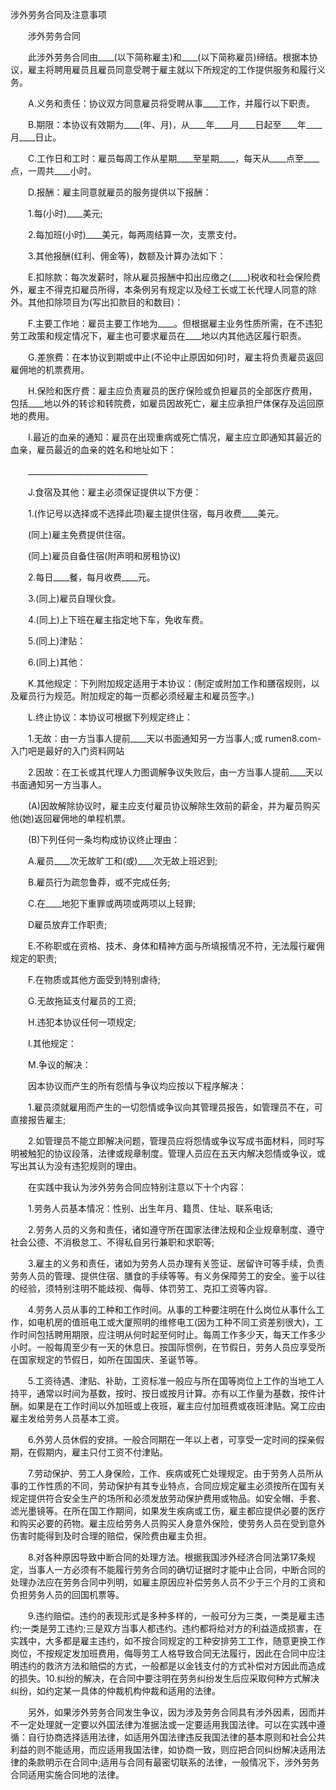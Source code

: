 



涉外劳务合同及注意事项



 

　　涉外劳务合同 


　　此涉外劳务合同由____(以下简称雇主)和____(以下简称雇员)缔结。根据本协议，雇主将聘用雇员且雇员同意受聘于雇主就以下所规定的工作提供服务和履行义务。 


　　A.义务和责任：协议双方同意雇员将受聘从事____工作，并履行以下职责。 


　　B.期限：本协议有效期为____(年、月)，从____年____月____日起至____年____月____日止。 


　　C.工作日和工时：雇员每周工作从星期____至星期____，每天从____点至____点，一周共____小时。 


　　D.报酬：雇主同意就雇员的服务提供以下报酬： 


　　1.每(小时)____美元; 


　　2.每加班(小时)____美元，每两周结算一次，支票支付。 


　　3.其他报酬(红利、佣金等)，数额及计算办法如下： 


　　E.扣除款：每次发薪时，除从雇员报酬中扣出应缴之(____)税收和社会保险费外，雇主不得克扣雇员所得，本条例另有规定以及经工长或工长代理人同意的除外。其他扣除项目为(写出扣款目的和数目)： 


　　F.主要工作地：雇员主要工作地为____。但根据雇主业务性质所需，在不违犯劳工政策和规定情况下，雇主也可要求雇员在____地以内其他选区履行职责。 


　　G.差旅费：在本协议到期或中止(不论中止原因如何)时，雇主将负责雇员返回雇佣地的机票费用。 


　　H.保险和医疗费：雇主应负责雇员的医疗保险或负担雇员的全部医疗费用，包括____地以外的转诊和转院费，如雇员因故死亡，雇主应承担尸体保存及运回原地的费用。 


　　I.最近的血亲的通知：雇员在出现重病或死亡情况，雇主应立即通知其最近的血亲，雇员最近的血亲的姓名和地址如下： 


　　______________________________ 


　　J.食宿及其他：雇主必须保证提供以下方便： 


　　1.(作记号以选择或不选择此项)雇主提供住宿，每月收费____美元。 


　　(同上)雇主免费提供住宿。 


　　(同上)雇员自备住宿(附声明和房租协议) 


　　2.每日____餐，每月收费____元。 


　　3.(同上)雇员自理伙食。 


　　4.(同上)上下班在雇主指定地下车，免收车费。 


　　5.(同上)津贴： 


　　6.(同上)其他： 


　　K.其他规定：下列附加规定适用于本协议：(制定或附加工作和膳宿规则，以及雇员行为规范。附加规定的每一页都必须经雇主和雇员签字。) 


　　L.终止协议：本协议可根据下列规定终止： 


　　1.无故：由一方当事人提前____天以书面通知另一方当事人;或 rumen8.com-入门吧是最好的入门资料网站 


　　2.因故：在工长或其代理人力图调解争议失败后，由一方当事人提前____天以书面通知另一方当事人。 


　　(A)因故解除协议时，雇主应支付雇员协议解除生效前的薪金，并为雇员购买他(她)返回雇佣地的单程机票。 


　　(B)下列任何一条均构成协议终止理由： 


　　A.雇员____次无故旷工和(或)____次无故上班迟到; 


　　B.雇员行为疏忽鲁莽，或不完成任务; 


　　C.在____地犯下重罪或两项或两项以上轻罪; 


　　D雇员放弃工作职责; 


　　E.不称职或在资格、技术、身体和精神方面与所填报情况不符，无法履行雇佣规定的职责; 


　　F.在物质或其他方面受到特别虐待; 


　　G.无故拖延支付雇员的工资; 


　　H.违犯本协议任何一项规定; 


　　I.其他规定： 


　　M.争议的解决： 


　　因本协议而产生的所有怨情与争议均应按以下程序解决： 


　　1.雇员须就雇用而产生的一切怨情或争议向其管理员报告，如管理员不在，可直接报告雇主; 


　　2.如管理员不能立即解决问题，管理员应将怨情或争议写成书面材料，同时写明被触犯的协议段落，法律或规章制度。管理人员应在五天内解决怨情或争议，或写出其认为没有违犯规则的理由。 


　　在实践中我认为涉外劳务合同应特别注意以下十个内容： 


　　1.劳务人员基本情况：性别、出生年月、籍贯、住址、联系电话; 


　　2.劳务人员的义务和责任，诸如遵守所在国家法律法规和企业规章制度、遵守社会公德、不消极怠工、不得私自另行兼职和求职等; 


　　3.雇主的义务和责任，诸如为劳务人员办理有关签证、居留许可等手续，负责劳务人员的管理、提供住宿、膳食的手续等等。有义务保障劳工的安全。鉴于以往的经验，须特别注明不能歧视、侮辱、体罚劳工、克扣工资等内容。 


　　4.劳务人员从事的工种和工作时间。从事的工种要注明在什么岗位从事什么工作，如电机房的值班电工或大厦照明的维修电工(因为工种不同工资差别很大)，工作时间包括聘用期限，应注明从何时起至何时止。每周工作多少天，每天工作多少小时。一般每周至少有一天的休息日。按国际惯例，在节假日，劳务人员应享受所在国家规定的节假日，如所在国国庆、圣诞节等。 


　　5.工资待遇、津贴、补助，工资标准一般应与所在国等岗位上工作的当地工人持平，通常以时间为基数，按时、按日或按月计算。亦有以工作量为基数，按件计酬。如果是在工作时间以外加班或上夜班，雇主应付加班费或夜班津贴。窝工应由雇主发给劳务人员基本工资。 


　　6.外劳人员休假的安排。一般合同期在一年以上者，可享受一定时间的探亲假期，在假期内，雇主只付工资不付津贴。 


　　7.劳动保护、劳工人身保险，工作、疾病或死亡处理规定。由于劳务人员所从事的工作性质的不同，劳动保护有其专业特点，合同应规定雇主必须按所在国有关规定提供符合安全生产的场所和必须发放劳动保护费用或物品。如安全帽、手套、滤光墨镜等。在所在国工作期间，如果发生疾病或工伤，雇主都应提供必要的医疗和购买必要的药物。雇主应给劳务人员购买人身意外保险，使劳务人员在受到意外伤害时能得到及时合理的赔偿，保险费由雇主负担。 


　　8.对各种原因导致中断合同的处理方法。根据我国涉外经济合同法第17条规定，当事人一方必须有不能履行劳务合同的确切证据时才能中止合同，中断合同的处理办法应在劳务合同中列明，如雇主原因应补偿劳务人员不少于三个月的工资和负担劳务人员的回国机票等。 


　　9.违约赔偿。违约的表现形式是多种多样的，一般可分为三类，一类是雇主违约;一类是劳工违约;三是双方当事人都违约。违约都将给对方的利益造成损害，在实践中，大多都是雇主违约，如不按合同规定的工种安排劳工工作，随意更换工作岗位，不按规定发加班费用，侮辱劳工人格导致合同无法履行，因此在合同中应注明违约的救济方法和赔偿的方式，一般都是以金钱支付的方式补偿对方因此而造成的损失。10.纠纷的解决，在合同中要注明在劳务纠纷发生后应采取何种方式解决纠纷，如约定某一具体的仲裁机构仲裁和适用的法律。 


　　另外，如果涉外劳务合同发生争议，因为涉及劳务合同具有涉外因素，因而并不一定处理就一定要以外国法律为准据法或一定要适用我国法律。可以在实践中遵循：自行协商选择适用法律，如适用外国法律违反我国法律的基本原则和社会公共利益的则不能适用，而应适用我国法律，如协商一致，则应把合同纠纷解决适用法律的条款明示在合同中;适用与合同有最密切联系的法律，一般情况下，涉外劳务合同适用实施合同地的法律。 
